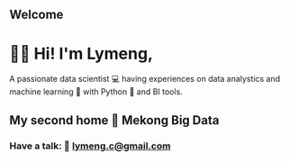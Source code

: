 ## Welcome

# 👋🏼 Hi! I'm Lymeng,
A passionate data scientist 💻 having experiences on data analystics and machine learning 🤖 with Python 🐍 and BI tools.


## My second home 🏡 Mekong Big Data 


### Have a talk: 💌 lymeng.c@gmail.com
